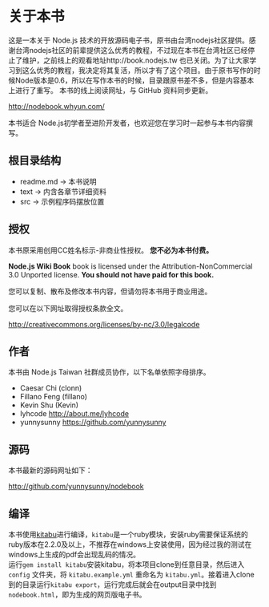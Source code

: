 # 关于本书

这是一本关于 Node.js 技术的开放源码电子书，原书由台湾nodejs社区提供。感谢台湾nodejs社区的前辈提供这么优秀的教程，不过现在本书在台湾社区已经停止了维护，之前线上的观看地址http://book.nodejs.tw 也已关闭。为了让大家学习到这么优秀的教程，我决定将其复活，所以才有了这个项目。由于原书写作的时候Node版本是0.6，所以在写作本书的时候，目录跟原书差不多，但是内容基本上进行了重写。
本书的线上阅读网址，与 GitHub 资料同步更新。

<http://nodebook.whyun.com/>

本书适合 Node.js初学者至进阶开发者，也欢迎您在学习时一起参与本书内容撰写。


## 根目录结构

-   readme.md -&gt; 本书说明
-   text -&gt; 内含各章节详细资料
-   src -&gt; 示例程序码摆放位置

## 授权

本书原采用创用CC姓名标示-非商业性授权。
**您不必为本书付费。**

**Node.js Wiki Book** book is licensed under the
Attribution-NonCommercial 3.0 Unported license. **You should not have
paid for this book.**

您可以复制、散布及修改本书内容，但请勿将本书用于商业用途。

您可以在以下网址取得授权条款全文。

<http://creativecommons.org/licenses/by-nc/3.0/legalcode>

## 作者

本书由 Node.js Taiwan 社群成员协作，以下名单依照字母排序。

-   Caesar Chi (clonn)
-   Fillano Feng (fillano)
-   Kevin Shu (Kevin)
-   lyhcode <http://about.me/lyhcode>
-   yunnysunny <https://github.com/yunnysunny>

## 源码

本书最新的源码网址如下：

<http://github.com/yunnysunny/nodebook>

## 编译
本书使用[kitabu](https://github.com/fnando/kitabu)进行编译，`kitabu`是一个ruby模块，安装ruby需要保证系统的ruby版本在2.2.0及以上，不推荐在windows上安装使用，因为经过我的测试在windows上生成的pdf会出现乱码的情况。  
运行`gem install kitabu`安装kitabu，将本项目clone到任意目录，然后进入 `config` 文件夹，将 `kitabu.example.yml` 重命名为 `kitabu.yml`。接着进入clone到的目录运行`kitabu export`，运行完成后就会在output目录中找到`nodebook.html`，即为生成的网页版电子书。